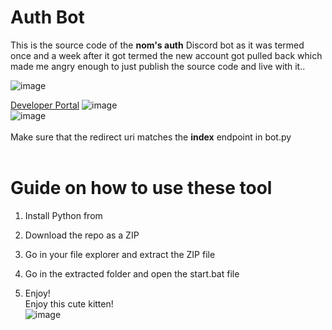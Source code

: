 # Auth Bot 

This is the source code of the **nom's auth** Discord bot as it was termed once and a week after it got termed the new account got pulled back which made me angry enough to just publish the source code and live with it..    
 
![image](https://i.e-z.host/t2vbfqy7.png) 

[Developer Portal](https://discord.com/developers/applications) 
![image](https://i.e-z.host/sc0348kj.png)  
![image](https://i.e-z.host/m9ugxrw3.png)
<br>  
Make sure that the redirect uri matches the **index** endpoint in bot.py    
<br> 
   
# Guide on how to use these tool 
 
1. Install Python from

2. Download the repo as a ZIP  

3. Go in your file explorer and extract the ZIP file   
 
4. Go in the extracted folder and open the start.bat file   
 
5. Enjoy!   
Enjoy this cute kitten!   
![image](https://i.e-z.host/7x11aiiw.png)   